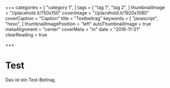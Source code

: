 +++
categories = [
  "category 1",
]
tags = [
  "tag 1",
  "tag 2",
]
thumbnailImage = "//placehold.it/750x150"
coverImage = "//placehold.it/1920x1080"
coverCaption = "Caption"
title = "Testbeitrag"
keywords = [
  "javascript",
  "hexo",
]
thumbnailImagePosition = "left"
autoThumbnailImage = true
metaAlignment = "center"
coverMeta = "in"
date = "2016-11-21"
clearReading = true

+++

# Test  

Das ist ein Test-Beitrag.  
